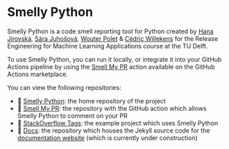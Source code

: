 # Smelly Python

Smelly Python is a code smell reporting tool for Python created by [Hana Jirovská](https://github.com/hjir/), [Sára Juhošová](https://github.com/sarajuhosova/), [Wouter Polet](https://github.com/wouterpolet/) & [Cédric Willekens](https://github.com/ceddy4395/) for the Release Engineering for Machine Learning Applications course at the TU Delft.

To use Smelly Python, you can run it locally, or integrate it into your GitHub Actions pipeline by using the [Smell My PR](https://github.com/marketplace/actions/smelly-python-smell-my-pr) action available on the GitHub Actions marketplace.

You can view the following repositories:

* 🐍 [Smelly Python](https://github.com/smelly-python/smelly-python): the home repository of the project
* 👃 [Smell My PR](https://github.com/smelly-python/smell-my-pr): the repository with the GitHub action which allows Smelly Python to comment on your PR
* 🤖 [StackOverflow Tags](https://github.com/smelly-python/so-tags): the example project which uses Smelly Python
* 📔 [Docs](https://github.com/smelly-python/docs): the repository which houses the Jekyll source code for the [documentation website](https://smelly-python.github.io/docs/) (which is currently under construction)
